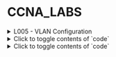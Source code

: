 # CCNA_LABS

<details>
<summary>L005 - VLAN Configuration</summary>
[Lab5](Labs/005 - VLAN Configuration)
</details>
<details>
<summary>Click to toggle contents of `code`</summary>
[lab1](test/test5)
</details>
<details>
<summary>Click to toggle contents of `code`</summary>
[lab1](test/test5)
</details>
